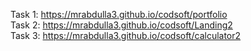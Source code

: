 Task 1: https://mrabdulla3.github.io/codsoft/portfolio   
Task 2: https://mrabdulla3.github.io/codsoft/Landing2                                     
Task 3: https://mrabdulla3.github.io/codsoft/calculator2
